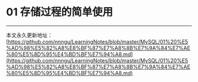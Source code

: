 # 01 存储过程的简单使用












---

本文永久更新地址：[https://github.com/nnngu/LearningNotes/blob/master/MySQL/01%20%E5%AD%98%E5%82%A8%E8%BF%87%E7%A8%8B%E7%9A%84%E7%AE%80%E5%8D%95%E4%BD%BF%E7%94%A8.md](https://github.com/nnngu/LearningNotes/blob/master/MySQL/01%20%E5%AD%98%E5%82%A8%E8%BF%87%E7%A8%8B%E7%9A%84%E7%AE%80%E5%8D%95%E4%BD%BF%E7%94%A8.md)